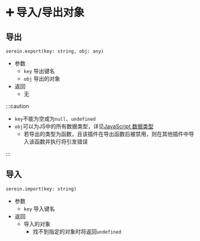 
# ➕ 导入/导出对象

## 导出

`serein.export(key: string, obj: any)`

- 参数
  - `key` 导出键名
  - `obj` 导出的对象
- 返回
  - 无

:::caution

- `key`不能为空或为`null`、`undefined`
- `obj`可以为JS中的所有数据类型，详见[JavaScript 数据类型](https://www.runoob.com/js/js-datatypes.html)
  - 若导出的类型为函数，且该插件在导出函数后被禁用，则在其他插件中导入该函数并执行将引发错误

:::

## 导入

`serein.import(key: string)`

- 参数
  - `key` 导入键名
- 返回
  - 导入的对象
    - 找不到指定的对象时将返回`undefined`
